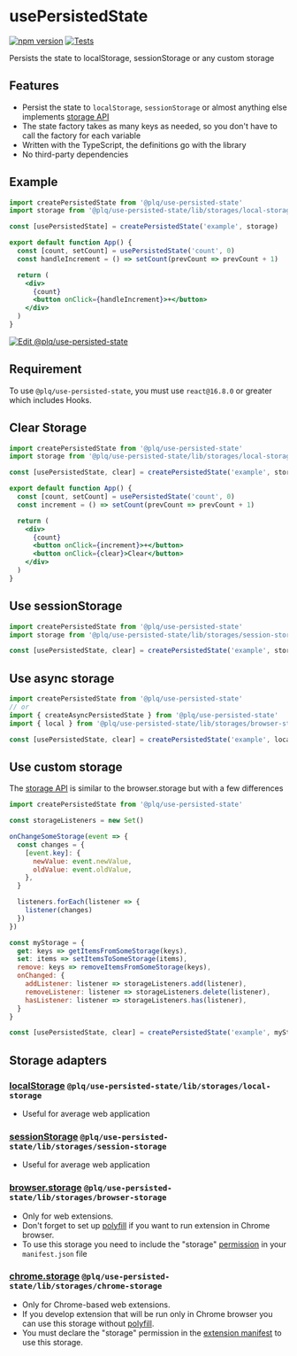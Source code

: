 # usePersistedState
[![npm version](https://badge.fury.io/js/@plq%2Fuse-persisted-state.svg)](https://www.npmjs.com/package/@plq/use-persisted-state)
[![Tests](https://github.com/Akurganow/use-persisted-state/actions/workflows/main.yml/badge.svg?branch=master)](https://github.com/Akurganow/use-persisted-state/actions/workflows/main.yml)

Persists the state to localStorage, sessionStorage or any custom storage

## Features

- Persist the state to `localStorage`, `sessionStorage` or almost anything else implements [storage API](https://github.com/Akurganow/use-persisted-state/blob/master/docs/storage-api.md)
- The state factory takes as many keys as needed, so you don't have to call the factory for each variable
- Written with the TypeScript, the definitions go with the library
- No third-party dependencies

## Example

```jsx
import createPersistedState from '@plq/use-persisted-state'
import storage from '@plq/use-persisted-state/lib/storages/local-storage'

const [usePersistedState] = createPersistedState('example', storage)

export default function App() {
  const [count, setCount] = usePersistedState('count', 0)
  const handleIncrement = () => setCount(prevCount => prevCount + 1)

  return (
    <div>
      {count}
      <button onClick={handleIncrement}>+</button>
    </div>
  )
}
```

[![Edit @plq/use-persisted-state](https://codesandbox.io/static/img/play-codesandbox.svg)](https://codesandbox.io/s/plquse-persisted-state-ob2od?fontsize=14)

## Requirement
To use `@plq/use-persisted-state`, you must use `react@16.8.0` or greater which includes Hooks.

## Clear Storage
```jsx
import createPersistedState from '@plq/use-persisted-state'
import storage from '@plq/use-persisted-state/lib/storages/local-storage'

const [usePersistedState, clear] = createPersistedState('example', storage)

export default function App() {
  const [count, setCount] = usePersistedState('count', 0)
  const increment = () => setCount(prevCount => prevCount + 1)

  return (
    <div>
      {count}
      <button onClick={increment}>+</button>
      <button onClick={clear}>Clear</button>
    </div>
  )
}
```
## Use sessionStorage
```jsx
import createPersistedState from '@plq/use-persisted-state'
import storage from '@plq/use-persisted-state/lib/storages/session-storage'

const [usePersistedState, clear] = createPersistedState('example', storage)
```
## Use async storage
```jsx
import createPersistedState from '@plq/use-persisted-state'
// or
import { createAsyncPersistedState } from '@plq/use-persisted-state'
import { local } from '@plq/use-persisted-state/lib/storages/browser-storage'

const [usePersistedState, clear] = createPersistedState('example', local)
```
## Use custom storage

The [storage API](https://github.com/Akurganow/use-persisted-state/blob/master/docs/storage-api.md) is similar to the browser.storage but with a few differences

```jsx
import createPersistedState from '@plq/use-persisted-state'

const storageListeners = new Set()

onChangeSomeStorage(event => {
  const changes = {
    [event.key]: {
      newValue: event.newValue,
      oldValue: event.oldValue,
    },
  }

  listeners.forEach(listener => {
    listener(changes)
  })
})

const myStorage = {
  get: keys => getItemsFromSomeStorage(keys),
  set: items => setItemsToSomeStorage(items),
  remove: keys => removeItemsFromSomeStorage(keys),
  onChanged: {
    addListener: listener => storageListeners.add(listener),
    removeListener: listener => storageListeners.delete(listener),
    hasListener: listener => storageListeners.has(listener),
  }
}

const [usePersistedState, clear] = createPersistedState('example', myStorage)
```
## Storage adapters
### [localStorage](https://developer.mozilla.org/docs/Web/API/Window/localStorage) `@plq/use-persisted-state/lib/storages/local-storage`
  - Useful for average web application
### [sessionStorage](https://developer.mozilla.org/docs/Web/API/Window/sessionStorage) `@plq/use-persisted-state/lib/storages/session-storage`
  - Useful for average web application
### [browser.storage](https://developer.mozilla.org/docs/Mozilla/Add-ons/WebExtensions/API/storage) `@plq/use-persisted-state/lib/storages/browser-storage`
  - Only for web extensions.
  - Don't forget to set up [polyfill](https://github.com/mozilla/webextension-polyfill) if you want to run extension in Chrome browser.
  - To use this storage you need to include the "storage" [permission](https://developer.mozilla.org/docs/Mozilla/Add-ons/WebExtensions/manifest.json/permissions) in your `manifest.json` file
### [chrome.storage](https://developer.chrome.com/apps/storage) `@plq/use-persisted-state/lib/storages/chrome-storage`
  - Only for Chrome-based web extensions.
  - If you develop extension that will be run only in Chrome browser you can use this storage without [polyfill](https://github.com/mozilla/webextension-polyfill).
  - You must declare the "storage" permission in the [extension manifest](https://developer.chrome.com/apps/manifest) to use this storage.
